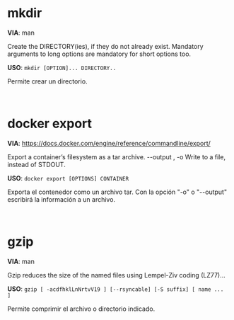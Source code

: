 # mkdir

**VIA**: man

Create the DIRECTORY(ies), if they do not already exist. Mandatory  arguments  to  long  options are mandatory for short options too.

**USO**: `mkdir [OPTION]... DIRECTORY..`

Permite crear un directorio.

&nbsp;

# docker export

**VIA**: <https://docs.docker.com/engine/reference/commandline/export/>

Export a container’s filesystem as a tar archive.
   --output , -o		Write to a file, instead of STDOUT.

**USO**: `docker export [OPTIONS] CONTAINER`

Exporta el contenedor como un archivo tar. Con la opción "-o" o "--output" escribirá la información a un archivo.

&nbsp;

# gzip

**VIA**: man

Gzip  reduces  the  size  of  the  named  files using Lempel-Ziv coding (LZ77)...

**USO**: `gzip [ -acdfhklLnNrtvV19 ] [--rsyncable] [-S suffix] [ name ...  ]`

Permite comprimir el archivo o directorio indicado.
